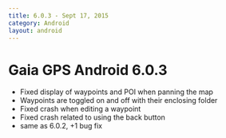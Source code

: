 ```yaml
---
title: 6.0.3 - Sept 17, 2015
category: Android
layout: android
---
```


# Gaia GPS Android 6.0.3

* Fixed display of waypoints and POI when panning the map
* Waypoints are toggled on and off with their enclosing folder
* Fixed crash when editing a waypoint
* Fixed crash related to using the back button
* same as 6.0.2, +1 bug fix
